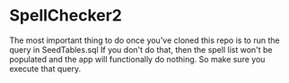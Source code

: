 # SpellChecker2

The most important thing to do once you've cloned this repo is to run the query in SeedTables.sql
If you don't do that, then the spell list won't be populated and the app will functionally do nothing. So make sure you execute that query.
